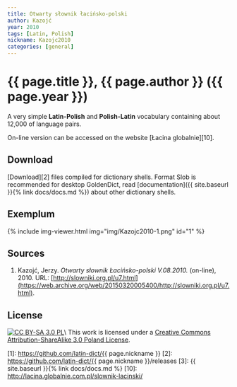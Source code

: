 ```yaml
---
title: Otwarty słownik łacińsko-polski
author: Kazojć
year: 2010
tags: [Latin, Polish]
nickname: Kazojc2010
categories: [general]
---
```

# {{ page.title }}, {{ page.author }} ({{ page.year }})

A very simple **Latin-Polish** and **Polish-Latin** vocabulary containing about 12,000 of language pairs.

On-line version can be accessed on the website [Łacina globalnie][10].


## Download

[Download][2] files compiled for dictionary shells. Format Slob is recommended for desktop GoldenDict, read [documentation]({{ site.baseurl }}{% link docs/docs.md %}) about other dictionary shells.


## Exemplum

{% include img-viewer.html img="img/Kazojc2010-1.png" id="1" %}


## Sources

1. Kazojć, Jerzy. _Otwarty słownik Łacińsko-polski V.08.2010._ (on-line), 2010. URL: [http://slowniki.org.pl/u7.html](https://web.archive.org/web/20150320005400/http://slowniki.org.pl/u7.html).


## License

[![CC BY-SA 3.0 PL](https://i.creativecommons.org/l/by-sa/3.0/88x31.png)](http://creativecommons.org/licenses/by-sa/3.0/pl/)\\
This work is licensed under a [Creative Commons Attribution-ShareAlike 3.0 Poland License](http://creativecommons.org/licenses/by-sa/3.0/pl/).

[1]: https://github.com/latin-dict/{{ page.nickname }}
[2]: https://github.com/latin-dict/{{ page.nickname }}/releases
[3]: {{ site.baseurl }}{% link docs/docs.md %}
[10]: http://lacina.globalnie.com.pl/slownik-lacinski/
